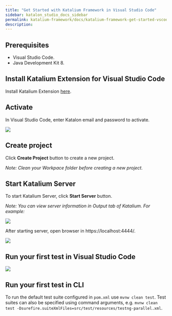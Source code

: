 ```yaml
---
title: "Get Started with Katalium Framework in Visual Studio Code" 
sidebar: katalon_studio_docs_sidebar
permalink: katalium-framework/docs/katalium-framework-get-started-vscode.html 
description:
---
```


## Prerequisites

* Visual Studio Code.
* Java Development Kit 8.

## Install Katalium Extension for Visual Studio Code

Install Katalium Extension [here](https://marketplace.visualstudio.com/items?itemName=katalon-llc.katalium).

## Activate

In Visual Studio Code, enter Katalon email and password to activate.

![](../../images/katalium-framework/docs/katalium-framework-get-started-vscode/activate.gif)

## Create project

Click **Create Project** button to create a new project.

_Note: Clean your Workpace folder before creating a new project._

## Start Katalium Server

To start Katalium Server, click **Start Server** button.

_Note: You can view server information in Output tab of Katalium. For example:_

![](../../images/katalium-framework/docs/katalium-framework-get-started-vscode/before-start-server-vscode.png)

After starting server, open browser in https://localhost:4444/.

![](../../images/katalium-framework/docs/katalium-framework-get-started-vscode/start-server-vscode.png)

## Run your first test in Visual Studio Code

![](../../images/katalium-framework/docs/katalium-framework-get-started-vscode/run-test-vscode.png)

## Run your first test in CLI

To run the default test suite configured in `pom.xml` use `mvnw clean test`. Test suites can also be specified using command arguments, e.g. `mvnw clean test -Dsurefire.suiteXmlFiles=src/test/resources/testng-parallel.xml`.